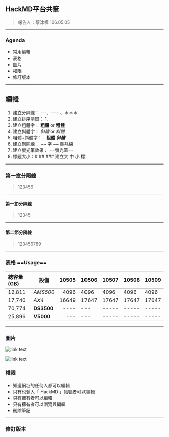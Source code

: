 ##                  HackMD平台共筆
>報告人：蔡沐樺
106.05.05

---

### Agenda
- 常用編輯
- 表格
- 圖片
- 權限
- 修訂版本

---

## 編輯
1. 建立分隔線：  ---、---- 、＊＊＊
2. 建立排序清單： 1. 
3. 建立粗體字： **粗體** or __粗體__
4. 建立斜體字： *斜體* or _斜體_
5. 粗體+斜體字：　**粗體 _斜體_**
6. 建立刪除線： ~~ 字 ~~ ~~刪除線~~ 
7. 建立螢光筆效果： ==螢光筆== 
8. 標題大小：# ## ###  建立大 中 小 標


---


### 第一章分隔線 
 >123456
 
---
 
#### 第一節分隔線 
 >12345
 
----

#### 第二節分隔線 
 >123456789

---

### 表格 ==Usage== 
總容量(GB)|設備|10505|10506|10507|10508|10509
|:---|--|-----:|-----|-----|-----|---|
 |   12,811|*AMS500*|4096|4096|4096|4096|4096|4096
  |  17,740|*AX4*|16649|17647|17647|17647|17647|
   | 70,774|**DS3500**|----|---|-----|-----|-----|
   |25,896|**V5000**|---|---|-----|-----|-----|

---

### 圖片

![link text](https://hackmd.io/screenshot.png)


![link text](https://hackmd.io/screenshot.png)
 
### 權限
- 知道網址的任何人都可以編輯
- 只有也登入「 HackMD 」帳號者可以編輯
- 只有擁有者可以編輯
- 只有擁有者可以瀏覽與編輯
- 刪除筆記

---

### 修訂版本



